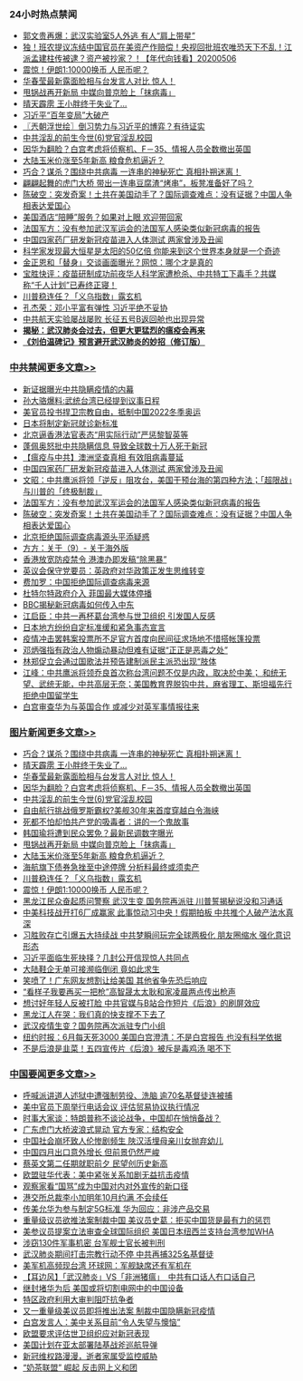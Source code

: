 <div class="catlist">
<h3>24小时热点禁闻</h3>
<ul>
<li><a href="https://github.com/fqnews/bnews/blob/master/comments/20200506/1323942.md">郭文贵再爆：武汉实验室5人外逃 有人“肩上带星”</a></li>
<li><a href="https://github.com/fqnews/bnews/blob/master/taiwannews/20200506/1323904.md">独！班农提议冻结中国官员在美资产作赔偿！央视回批班农唯恐天下不乱！江派孟建柱传被逮？资产被抄家？！【年代向钱看】20200506</a></li>
<li><a href="https://github.com/fqnews/bnews/blob/master/topimagenews/20200507/1324018.md">震惊！伊朗1:10000换币 人民币呢？</a></li>
<li><a href="https://github.com/fqnews/bnews/blob/master/topimagenews/20200507/1324180.md">华春莹最新露面脸相与台发言人对比 惊人！</a></li>
<li><a href="https://github.com/fqnews/bnews/blob/master/topimagenews/20200507/1324099.md">甩锅战再开新局 中媒向普京脸上「抹病毒」</a></li>
<li><a href="https://github.com/fqnews/bnews/blob/master/topimagenews/20200507/1324185.md">晴天霹雳 王小胖终于失业了…</a></li>
<li><a href="https://github.com/fqnews/bnews/blob/master/ssgc/20200506/1323943.md">习近平“百年变局”大破产</a></li>
<li><a href="https://github.com/fqnews/bnews/blob/master/ssgc/20200507/1324032.md">〖兲朝浮世绘〗倒习势力与习近平的博弈？有待证实</a></li>
<li><a href="https://github.com/fqnews/bnews/blob/master/topimagenews/20200507/1324128.md">中共淫乱的前生今世(6)党官淫乱校园</a></li>
<li><a href="https://github.com/fqnews/bnews/blob/master/topimagenews/20200507/1324129.md">因华为翻脸？白宫考虑将侦察机、F－35、情报人员全数撤出英国</a></li>
<li><a href="https://github.com/fqnews/bnews/blob/master/topimagenews/20200507/1324023.md">大陆玉米价涨至5年新高 粮食危机逼近？</a></li>
<li><a href="https://github.com/fqnews/bnews/blob/master/topimagenews/20200507/1324186.md">巧合？谋杀？围绕中共病毒 一连串的神秘死亡 真相扑朔迷离！</a></li>
<li><a href="https://github.com/fqnews/bnews/blob/master/comments/20200507/1323992.md">翩翩起舞的虎门大桥 带出一连串豆腐渣“烤串”，板凳准备好了吗？</a></li>
<li><a href="https://github.com/fqnews/bnews/blob/master/cbnews/20200507/1324041.md">陈破空：突发奇案！土共在美国动手了？国际调查难点：没有证据？中国人争相表达爱国心 </a></li>
<li><a href="https://github.com/fqnews/bnews/blob/master/comments/20200507/1324071.md">美国酒店“陪睡”服务？如果对上眼 欢迎带回家</a></li>
<li><a href="https://github.com/fqnews/bnews/blob/master/cbnews/20200507/1324050.md">法国军方：没有参加武汉军运会的法国军人感染类似新冠病毒的报告</a></li>
<li><a href="https://github.com/fqnews/bnews/blob/master/cbnews/20200507/1324062.md">中国四家药厂研发新冠疫苗进入人体测试  两家曾涉及丑闻</a></li>
<li><a href="https://github.com/fqnews/bnews/blob/master/comments/20200507/1324065.md">科学家发现最大恒星是太阳的50亿倍 你能来到这个世界本身就是一个奇迹</a></li>
<li><a href="https://github.com/fqnews/bnews/blob/master/baitai/20200507/1324221.md">金正恩和「替身」交谈画面曝光？网惊：哪个才是真的</a></li>
<li><a href="https://github.com/fqnews/bnews/blob/master/bannedvideo/20200507/1323980.md">宝胜快评：疫苗研制成功前夜华人科学家遭枪杀、中共特工下毒手？共媒称“千人计划”已寿终正寝！</a></li>
<li><a href="https://github.com/fqnews/bnews/blob/master/topimagenews/20200507/1324021.md">川普稳连任？「义乌指数」露玄机</a></li>
<li><a href="https://github.com/fqnews/bnews/blob/master/ssgc/20200507/1324034.md">孔杰荣：邓小平富有弹性   习近平绝不妥协</a></li>
<li><a href="https://github.com/fqnews/bnews/blob/master/comments/20200507/1324002.md">中共航天实验屡战屡败 长征五号B返回舱也出现异常</a></li>
<li><b><a href="https://github.com/fqnews/bnews/blob/master/comments/20200211/1275071.md" target="_blank">揭秘：武汉肺炎会过去，但更大更猛烈的瘟疫会再来</a></b></li>
<li><b><a href="https://github.com/fqnews/bnews/blob/master/comments/20200207/1272816.md" target="_blank">《刘伯温碑记》预言避开武汉肺炎的妙招（修订版）</a></b></li>
</ul>
</div>

<div class="catlist">
<h3><a href="https://github.com/fqnews/bnews/blob/master/cbnews/" target="_blank">中共禁闻</a><span><a href="https://github.com/fqnews/bnews/blob/master/cbnews/" target="_blank" rel="nofollow">更多文章>></a></span></h3>
<ul>
<li><a href="https://github.com/fqnews/bnews/blob/master/cbnews/20200507/1323567.md" target="_blank">新证据曝光中共隐瞒疫情的内幕</a></li>
<li><a href="https://github.com/fqnews/bnews/blob/master/cbnews/20200507/1323758.md" target="_blank">孙大骆爆料:武统台湾已经提到议事日程</a></li>
<li><a href="https://github.com/fqnews/bnews/blob/master/cbnews/20200507/1324272.md" target="_blank">美官员投书捍卫宗教自由，抵制中国2022冬季奥运</a></li>
<li><a href="https://github.com/fqnews/bnews/blob/master/cbnews/20200507/1324274.md" target="_blank">日本将制定新冠就诊新标准</a></li>
<li><a href="https://github.com/fqnews/bnews/blob/master/cbnews/20200507/1324246.md" target="_blank">北京逼香港法官表态“用实际行动”严惩黎智英等</a></li>
<li><a href="https://github.com/fqnews/bnews/blob/master/cbnews/20200507/1324093.md" target="_blank">蓬佩奥怒批中共隐瞒信息 导致全球数十万人死于新冠</a></li>
<li><a href="https://github.com/fqnews/bnews/blob/master/cbnews/20200507/1323939.md" target="_blank">【瘟疫与中共】澳洲坚查真相 有效阻病毒蔓延</a></li>
<li><a href="https://github.com/fqnews/bnews/blob/master/cbnews/20200507/1324062.md" target="_blank">中国四家药厂研发新冠疫苗进入人体测试  两家曾涉及丑闻</a></li>
<li><a href="https://github.com/fqnews/bnews/blob/master/cbnews/20200507/1324057.md" target="_blank">文昭：中共鹰派将领「逆反」阻攻台，美国干预台海的第四种方法；「超限战」与川普的「终极制裁」</a></li>
<li><a href="https://github.com/fqnews/bnews/blob/master/cbnews/20200507/1324050.md" target="_blank">法国军方：没有参加武汉军运会的法国军人感染类似新冠病毒的报告</a></li>
<li><a href="https://github.com/fqnews/bnews/blob/master/cbnews/20200507/1324041.md" target="_blank">陈破空：突发奇案！土共在美国动手了？国际调查难点：没有证据？中国人争相表达爱国心</a></li>
<li><a href="https://github.com/fqnews/bnews/blob/master/cbnews/20200507/1324006.md" target="_blank">北京拒绝国际调查病毒源头平添疑惑</a></li>
<li><a href="https://github.com/fqnews/bnews/blob/master/cbnews/20200507/1323994.md" target="_blank">方方：关于（9）- 关于海外版</a></li>
<li><a href="https://github.com/fqnews/bnews/blob/master/cbnews/20200506/1323955.md" target="_blank">香港放宽防疫禁令 港澳办即发稿“除黑暴”</a></li>
<li><a href="https://github.com/fqnews/bnews/blob/master/cbnews/20200506/1323945.md" target="_blank">英议会保守党要员：英政府对华政策正发生思维转变</a></li>
<li><a href="https://github.com/fqnews/bnews/blob/master/cbnews/20200506/1323944.md" target="_blank">费加罗：中国拒绝国际调查病毒来源</a></li>
<li><a href="https://github.com/fqnews/bnews/blob/master/cbnews/20200506/1323938.md" target="_blank">杜特尔特政府介入 菲国最大媒体停播</a></li>
<li><a href="https://github.com/fqnews/bnews/blob/master/cbnews/20200506/1323902.md" target="_blank">BBC揭秘新冠病毒如何传入中东</a></li>
<li><a href="https://github.com/fqnews/bnews/blob/master/cbnews/20200506/1323899.md" target="_blank">江启臣：中共一再杯葛台湾参与世卫组织 引发国人反感</a></li>
<li><a href="https://github.com/fqnews/bnews/blob/master/cbnews/20200506/1323837.md" target="_blank">日本地方纷纷自定标准缓和紧急事态宣言</a></li>
<li><a href="https://github.com/fqnews/bnews/blob/master/cbnews/20200506/1323834.md" target="_blank">疫情冲击罢韩案投票所不足官方首度向民间征求场地不惜搭帐篷投票</a></li>
<li><a href="https://github.com/fqnews/bnews/blob/master/cbnews/20200506/1323826.md" target="_blank">邓炳强指有政治人物煽动暴动但难有证据“正正是恶毒之处”</a></li>
<li><a href="https://github.com/fqnews/bnews/blob/master/cbnews/20200506/1323822.md" target="_blank">林郑促立会通过国歌法并预告建制派民主派恐出现“肢体</a></li>
<li><a href="https://github.com/fqnews/bnews/blob/master/cbnews/20200506/1323774.md" target="_blank">江峰：中共鹰派将领乔良首次称台湾问题不仅是内政，取决於中美； 和统无望、武统无能，中共高层无奈；美国教育界脱钩中共，麻省理工、斯坦福先行拒绝中国留学生</a></li>
<li><a href="https://github.com/fqnews/bnews/blob/master/comments/20200506/1323759.md" target="_blank">白宫审查华为与英国合作 或减少对英军事情报往来</a></li>

</ul>
</div>
<div class="catlist">
<h3><a href="https://github.com/fqnews/bnews/blob/master/topimagenews/" target="_blank">图片新闻</a><span><a href="https://github.com/fqnews/bnews/blob/master/topimagenews/" target="_blank" rel="nofollow">更多文章>></a></span></h3>
<ul>
<li><a href="https://github.com/fqnews/bnews/blob/master/topimagenews/20200507/1324186.md" target="_blank">巧合？谋杀？围绕中共病毒 一连串的神秘死亡 真相扑朔迷离！</a></li>
<li><a href="https://github.com/fqnews/bnews/blob/master/topimagenews/20200507/1324185.md" target="_blank">晴天霹雳 王小胖终于失业了…</a></li>
<li><a href="https://github.com/fqnews/bnews/blob/master/topimagenews/20200507/1324180.md" target="_blank">华春莹最新露面脸相与台发言人对比 惊人！</a></li>
<li><a href="https://github.com/fqnews/bnews/blob/master/topimagenews/20200507/1324129.md" target="_blank">因华为翻脸？白宫考虑将侦察机、F－35、情报人员全数撤出英国</a></li>
<li><a href="https://github.com/fqnews/bnews/blob/master/topimagenews/20200507/1324128.md" target="_blank">中共淫乱的前生今世(6)党官淫乱校园</a></li>
<li><a href="https://github.com/fqnews/bnews/blob/master/topimagenews/20200507/1324127.md" target="_blank">自由航行挑战俄罗斯霸权?美舰30年来首度穿越白令海峡</a></li>
<li><a href="https://github.com/fqnews/bnews/blob/master/topimagenews/20200507/1324122.md" target="_blank">死都不怕却怕共产党的吸毒者：讲的一个鬼故事</a></li>
<li><a href="https://github.com/fqnews/bnews/blob/master/topimagenews/20200507/1324105.md" target="_blank">韩国瑜将遭到民众罢免？最新民调数字曝光</a></li>
<li><a href="https://github.com/fqnews/bnews/blob/master/topimagenews/20200507/1324099.md" target="_blank">甩锅战再开新局 中媒向普京脸上「抹病毒」</a></li>
<li><a href="https://github.com/fqnews/bnews/blob/master/topimagenews/20200507/1324023.md" target="_blank">大陆玉米价涨至5年新高 粮食危机逼近？</a></li>
<li><a href="https://github.com/fqnews/bnews/blob/master/topimagenews/20200507/1324022.md" target="_blank">海航旗下债券急挫至中途停牌 分析料最终或须卖产</a></li>
<li><a href="https://github.com/fqnews/bnews/blob/master/topimagenews/20200507/1324021.md" target="_blank">川普稳连任？「义乌指数」露玄机</a></li>
<li><a href="https://github.com/fqnews/bnews/blob/master/topimagenews/20200507/1324018.md" target="_blank">震惊！伊朗1:10000换币 人民币呢？</a></li>
<li><a href="https://github.com/fqnews/bnews/blob/master/topimagenews/20200506/1323863.md" target="_blank">黑龙江民众奋起质问警察 武汉生变 国务院再派驻 川普誓揭秘说没和习通话</a></li>
<li><a href="https://github.com/fqnews/bnews/blob/master/topimagenews/20200506/1323827.md" target="_blank">中美科技战开打6厂成赢家 此事惊动习中央！假期拍板 中共推个人破产法水真深</a></li>
<li><a href="https://github.com/fqnews/bnews/blob/master/topimagenews/20200506/1323814.md" target="_blank">习胜败存亡引爆五大持续战 中共梦瞬间玩完全球两极化 朋友圈缩水 强化意识形态</a></li>
<li><a href="https://github.com/fqnews/bnews/blob/master/topimagenews/20200506/1323797.md" target="_blank">习近平面临生死抉择？几封公开信现惊人共同点</a></li>
<li><a href="https://github.com/fqnews/bnews/blob/master/topimagenews/20200506/1323796.md" target="_blank">大陆鞋企无单可接濒临倒闭 竟如此求生</a></li>
<li><a href="https://github.com/fqnews/bnews/blob/master/topimagenews/20200506/1323777.md" target="_blank">笑喷了！广东网友想割让给美国 其他省争先恐后响应</a></li>
<li><a href="https://github.com/fqnews/bnews/blob/master/topimagenews/20200506/1323770.md" target="_blank">“看样子我要再买一把枪”高智晟太太耿和家凌晨两点传出枪声</a></li>
<li><a href="https://github.com/fqnews/bnews/blob/master/topimagenews/20200506/1323769.md" target="_blank">想讨好年轻人反被打脸 中共官媒与B站合作短片《后浪》的刷屏效应</a></li>
<li><a href="https://github.com/fqnews/bnews/blob/master/topimagenews/20200506/1323760.md" target="_blank">黑龙江人在哭：我们真的快支撑不下去了</a></li>
<li><a href="https://github.com/fqnews/bnews/blob/master/topimagenews/20200506/1323756.md" target="_blank">武汉疫情生变？国务院再次派驻专门小组</a></li>
<li><a href="https://github.com/fqnews/bnews/blob/master/topimagenews/20200506/1323755.md" target="_blank">纽约时报：6月每天死3000 美国白宫澄清：不是白宫报告 也没有科学依据</a></li>
<li><a href="https://github.com/fqnews/bnews/blob/master/topimagenews/20200506/1323721.md" target="_blank">不是后浪是韭菜！五四宣传片《后浪》被斥是毒鸡汤 喝不下</a></li>

</ul>
</div>
<div class="catlist">
<h3><a href="https://github.com/fqnews/bnews/blob/master/headline/" target="_blank">中国要闻</a><span><a href="https://github.com/fqnews/bnews/blob/master/headline/" target="_blank" rel="nofollow">更多文章>></a></span></h3>
<ul>
<li><a href="https://github.com/fqnews/bnews/blob/master/headline/20200507/1324324.md" target="_blank">呼喊派讲道人述狱中遭强制劳役、洗脑 逾70名基督徒连被捕</a></li>
<li><a href="https://github.com/fqnews/bnews/blob/master/headline/20200507/1324320.md" target="_blank">美中官员下周举行电话会议 评估贸易协议执行情况</a></li>
<li><a href="https://github.com/fqnews/bnews/blob/master/headline/20200507/1324306.md" target="_blank">时事大家谈：特朗普称不谈论战争，中国却在悄悄备战？</a></li>
<li><a href="https://github.com/fqnews/bnews/blob/master/headline/20200507/1324305.md" target="_blank">广东虎门大桥波浪式晃动 官方专家：结构安全</a></li>
<li><a href="https://github.com/fqnews/bnews/blob/master/headline/20200507/1324304.md" target="_blank">中国社会崩坏致人伦惨剧频生     陜汉活埋母亲川女抛弃幼儿</a></li>
<li><a href="https://github.com/fqnews/bnews/blob/master/headline/20200507/1324288.md" target="_blank">中国四月出口意外增长 但前景仍然严峻</a></li>
<li><a href="https://github.com/fqnews/bnews/blob/master/headline/20200507/1324287.md" target="_blank">蔡英文第二任期就职前夕   民望创历史新高</a></li>
<li><a href="https://github.com/fqnews/bnews/blob/master/headline/20200507/1324276.md" target="_blank">欧盟驻华代表：美中紧张关系加剧无益抗击疫情</a></li>
<li><a href="https://github.com/fqnews/bnews/blob/master/headline/20200507/1324266.md" target="_blank">观察家看“国骂”成为中国对内对外宣传的新口径</a></li>
<li><a href="https://github.com/fqnews/bnews/blob/master/headline/20200507/1324265.md" target="_blank">港交所总裁李小加明年10月约满    不会续任</a></li>
<li><a href="https://github.com/fqnews/bnews/blob/master/headline/20200507/1324264.md" target="_blank">传美允华为参与制定5G标准   华为回应：非涉产品交易</a></li>
<li><a href="https://github.com/fqnews/bnews/blob/master/headline/20200507/1324263.md" target="_blank">重量级议员欲推法案制裁中国   美议员史葛：拒买中国货是最有力的惩罚</a></li>
<li><a href="https://github.com/fqnews/bnews/blob/master/headline/20200507/1324262.md" target="_blank">美参议员提案立法审查全球国际组织   美国日本纽西兰支持台湾参加WHA</a></li>
<li><a href="https://github.com/fqnews/bnews/blob/master/headline/20200507/1324261.md" target="_blank">涉窃130件军事机密    台军舰士官长被判刑</a></li>
<li><a href="https://github.com/fqnews/bnews/blob/master/headline/20200507/1324247.md" target="_blank">武汉肺炎期间打击宗教行动不停 中共再捕325名基督徒</a></li>
<li><a href="https://github.com/fqnews/bnews/blob/master/headline/20200507/1324241.md" target="_blank">美军机高频现台湾    环球网：军舰缺席还有军机在</a></li>
<li><a href="https://github.com/fqnews/bnews/blob/master/headline/20200507/1324227.md" target="_blank">【耳边风】「武汉肺炎」VS「非洲猪瘟」　中共有口话人冇口话自己</a></li>
<li><a href="https://github.com/fqnews/bnews/blob/master/headline/20200507/1324213.md" target="_blank">继封堵华为后 美国或将切割电网中的中国设备</a></li>
<li><a href="https://github.com/fqnews/bnews/blob/master/headline/20200507/1324212.md" target="_blank">特区政府利用大审判阻吓抗争者</a></li>
<li><a href="https://github.com/fqnews/bnews/blob/master/headline/20200507/1324123.md" target="_blank">又一重量级美议员即将推出法案 制裁中国隐瞒新冠疫情</a></li>
<li><a href="https://github.com/fqnews/bnews/blob/master/headline/20200507/1324091.md" target="_blank">白宫发言人：美中关系目前“令人失望与懊恼”</a></li>
<li><a href="https://github.com/fqnews/bnews/blob/master/headline/20200507/1324066.md" target="_blank">欧盟要求评估世卫组织应对新冠表现</a></li>
<li><a href="https://github.com/fqnews/bnews/blob/master/headline/20200507/1324064.md" target="_blank">美国计划在亚太部署陆基战斧巡航导弹</a></li>
<li><a href="https://github.com/fqnews/bnews/blob/master/headline/20200507/1324039.md" target="_blank">新冠维权路漫漫，逝者家属受监控威胁</a></li>
<li><a href="https://github.com/fqnews/bnews/blob/master/headline/20200507/1324029.md" target="_blank">“奶茶联盟” 崛起 反击网上义和团</a></li>

</ul>
</div>